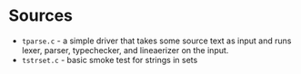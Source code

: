 # Sources

* `tparse.c` - a simple driver that takes some source text as input and runs lexer, parser, typechecker, and lineaerizer on the input.
* `tstrset.c` - basic smoke test for strings in sets
